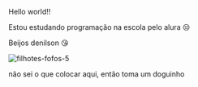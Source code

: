 Hello world!!

Estou estudando programação na escola pelo alura 😒

Beijos denilson 😘

![filhotes-fofos-5](https://github.com/raquelfp07/raquelfp07/assets/170556119/fac6424c-51a9-4e91-b7f9-ba9d1e80b3d7)

não sei o que colocar aqui, então toma um doguinho
